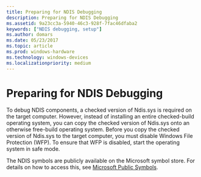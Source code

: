 ```yaml
---
title: Preparing for NDIS Debugging
description: Preparing for NDIS Debugging
ms.assetid: 9a23cc3a-5940-46c3-928f-7fac46dfaba2
keywords: ["NDIS debugging, setup"]
ms.author: domars
ms.date: 05/23/2017
ms.topic: article
ms.prod: windows-hardware
ms.technology: windows-devices
ms.localizationpriority: medium
---
```


# Preparing for NDIS Debugging


To debug NDIS components, a checked version of Ndis.sys is required on the target computer. However, instead of installing an entire checked-build operating system, you can copy the checked version of Ndis.sys onto an otherwise free-build operating system. Before you copy the checked version of Ndis.sys to the target computer, you must disable Windows File Protection (WFP). To ensure that WFP is disabled, start the operating system in safe mode.

The NDIS symbols are publicly available on the Microsoft symbol store. For details on how to access this, see [Microsoft Public Symbols](microsoft-public-symbols.md).

 

 





